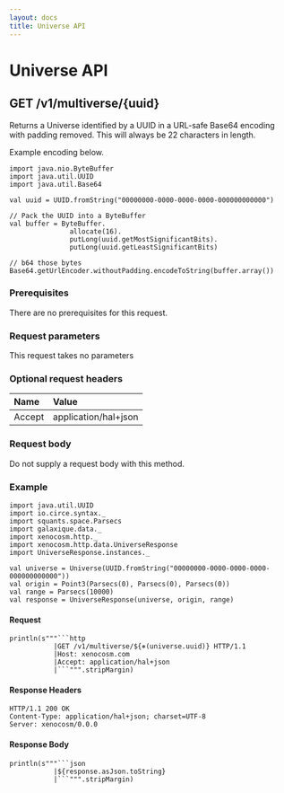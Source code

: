 ```yaml
---
layout: docs
title: Universe API
---
```


# Universe API

## GET /v1/multiverse/{uuid}

Returns a Universe identified by a UUID in a URL-safe Base64 encoding with
padding removed. This will always be 22 characters in length.

Example encoding below.

```tut
import java.nio.ByteBuffer
import java.util.UUID
import java.util.Base64

val uuid = UUID.fromString("00000000-0000-0000-0000-000000000000")

// Pack the UUID into a ByteBuffer
val buffer = ByteBuffer.
               allocate(16).
               putLong(uuid.getMostSignificantBits).
               putLong(uuid.getLeastSignificantBits)

// b64 those bytes
Base64.getUrlEncoder.withoutPadding.encodeToString(buffer.array())
```

### Prerequisites

There are no prerequisites for this request.

### Request parameters

This request takes no parameters

### Optional request headers

| Name   | Value                |
|:-------|:---------------------|
| Accept | application/hal+json |

### Request body

Do not supply a request body with this method.

### Example

```tut:invisible
import java.util.UUID
import io.circe.syntax._
import squants.space.Parsecs
import galaxique.data._
import xenocosm.http._
import xenocosm.http.data.UniverseResponse
import UniverseResponse.instances._

val universe = Universe(UUID.fromString("00000000-0000-0000-0000-000000000000"))
val origin = Point3(Parsecs(0), Parsecs(0), Parsecs(0))
val range = Parsecs(10000)
val response = UniverseResponse(universe, origin, range)
```

#### Request

```tut:passthrough
println(s"""```http
           |GET /v1/multiverse/${⎈(universe.uuid)} HTTP/1.1
           |Host: xenocosm.com
           |Accept: application/hal+json
           |```""".stripMargin)
```

#### Response Headers

```http
HTTP/1.1 200 OK
Content-Type: application/hal+json; charset=UTF-8
Server: xenocosm/0.0.0
```

#### Response Body

```tut:passthrough
println(s"""```json
           |${response.asJson.toString}
           |```""".stripMargin)
```
